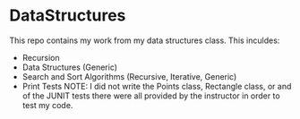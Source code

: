 # DataStructures
This repo contains my work from my data structures class. 
This inculdes:
- Recursion
- Data Structures (Generic)
- Search and Sort Algorithms (Recursive, Iterative, Generic)
- Print Tests
NOTE: I did not write the Points class, Rectangle class, or and of the JUNIT tests
      there were all provided by the instructor in order to test my code.
